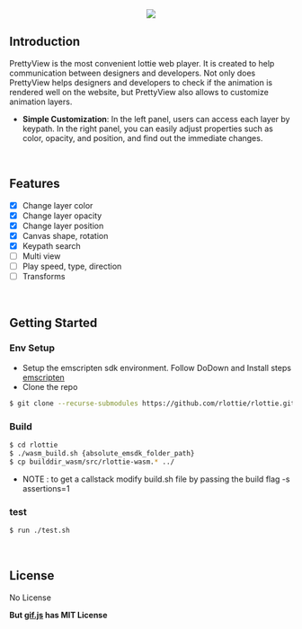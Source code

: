 <center><img src="https://user-images.githubusercontent.com/25967949/94992643-7173a580-05c6-11eb-8514-322f459a88d8.png"></center>

## Introduction
PrettyView is the most convenient lottie web player. It is created to help communication between designers and developers. Not only does PrettyView helps designers and developers to check if the animation is rendered well on the website, but PrettyView also allows to customize animation layers.

- **Simple Customization**: In the left panel, users can access each layer by keypath. In the right panel, you can easily adjust properties such as color, opacity, and position, and find out the immediate changes.
<br>

## Features
- [x] Change layer color
- [x] Change layer opacity
- [x] Change layer position
- [x] Canvas shape, rotation
- [x] Keypath search
- [ ] Multi view
- [ ] Play speed, type, direction
- [ ] Transforms

<br>

## Getting Started
### Env Setup

- Setup the emscripten sdk environment. Follow  DoDown and Install steps [emscripten](https://emscripten.org/docs/getting_started/downloads.html)
- Clone the repo
```bash
$ git clone --recurse-submodules https://github.com/rlottie/rlottie.github.io.git
```

### Build
```bash
$ cd rlottie
$ ./wasm_build.sh {absolute_emsdk_folder_path}
$ cp builddir_wasm/src/rlottie-wasm.* ../
```
- NOTE : to get a callstack modify build.sh file by passing the build flag -s assertions=1


### test
```bash
$ run ./test.sh
```

<br>

## License

No License

**But [gif.js](https://github.com/jnordberg/gif.js) has MIT License**
